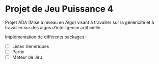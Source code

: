 # Projet de Jeu Puissance 4 #

Projet ADA (Mise à niveau en Algo) visant à travailler sur la généricité et à travailler sur des algos d'intelligence artificielle.

Implémentation de différents packages :

 - [ ] Listes Génériques
 - [ ] Partie
 - [ ] Moteur de Jeu
